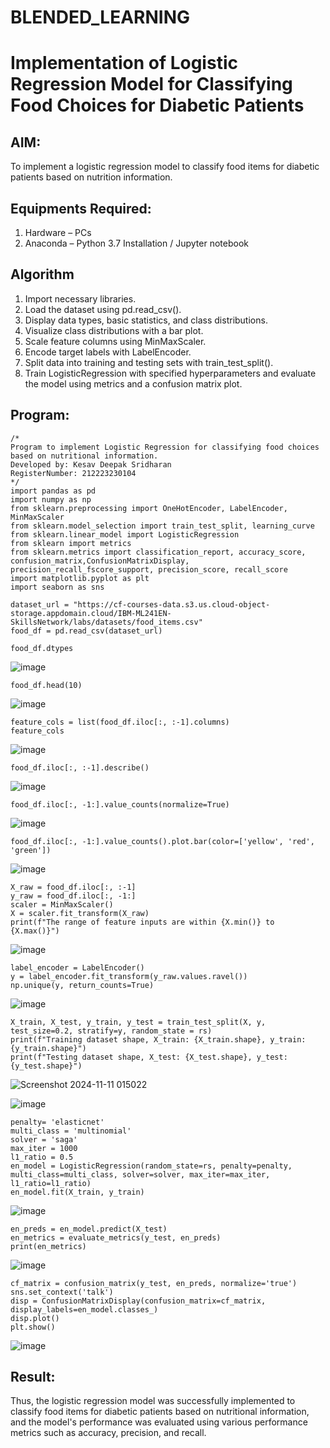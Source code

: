 # BLENDED_LEARNING
# Implementation of Logistic Regression Model for Classifying Food Choices for Diabetic Patients

## AIM:
To implement a logistic regression model to classify food items for diabetic patients based on nutrition information.

## Equipments Required:
1. Hardware – PCs
2. Anaconda – Python 3.7 Installation / Jupyter notebook

## Algorithm
1. Import necessary libraries.
2. Load the dataset using pd.read_csv().
3. Display data types, basic statistics, and class distributions.
4. Visualize class distributions with a bar plot.
5. Scale feature columns using MinMaxScaler.
6. Encode target labels with LabelEncoder.
7. Split data into training and testing sets with train_test_split().
8. Train LogisticRegression with specified hyperparameters and evaluate the model using metrics and a confusion matrix plot. 

## Program:
```
/*
Program to implement Logistic Regression for classifying food choices based on nutritional information.
Developed by: Kesav Deepak Sridharan
RegisterNumber: 212223230104
*/
import pandas as pd
import numpy as np
from sklearn.preprocessing import OneHotEncoder, LabelEncoder, MinMaxScaler
from sklearn.model_selection import train_test_split, learning_curve
from sklearn.linear_model import LogisticRegression
from sklearn import metrics
from sklearn.metrics import classification_report, accuracy_score, confusion_matrix,ConfusionMatrixDisplay, precision_recall_fscore_support, precision_score, recall_score
import matplotlib.pyplot as plt
import seaborn as sns

dataset_url = "https://cf-courses-data.s3.us.cloud-object-storage.appdomain.cloud/IBM-ML241EN-SkillsNetwork/labs/datasets/food_items.csv"
food_df = pd.read_csv(dataset_url)

food_df.dtypes
```
![image](https://github.com/user-attachments/assets/39aaa830-2922-47d8-adbb-9de9bfbdcc0a)
```
food_df.head(10)
```
![image](https://github.com/user-attachments/assets/db206f08-c8c1-4a26-83b7-ce7d14a3d630)
```
feature_cols = list(food_df.iloc[:, :-1].columns)
feature_cols
```
![image](https://github.com/user-attachments/assets/7dadebce-e4b0-4499-a30c-b134f31eb915)
```
food_df.iloc[:, :-1].describe()
```
![image](https://github.com/user-attachments/assets/b1e6677f-c5e8-419d-87f4-38450eb4d645)
```
food_df.iloc[:, -1:].value_counts(normalize=True)
```
![image](https://github.com/user-attachments/assets/1a6627e5-e3d8-41f8-ae45-5dce1b3645b9)

```
food_df.iloc[:, -1:].value_counts().plot.bar(color=['yellow', 'red', 'green'])
```
![image](https://github.com/user-attachments/assets/15d4a6ab-ca18-409d-9882-571cdb7245e3)

```
X_raw = food_df.iloc[:, :-1]
y_raw = food_df.iloc[:, -1:]
scaler = MinMaxScaler()
X = scaler.fit_transform(X_raw)
print(f"The range of feature inputs are within {X.min()} to {X.max()}")
```
![image](https://github.com/user-attachments/assets/0dd8afcc-b3df-465d-a4d9-6b44f9828f99)
```
label_encoder = LabelEncoder()
y = label_encoder.fit_transform(y_raw.values.ravel())
np.unique(y, return_counts=True)
```
![image](https://github.com/user-attachments/assets/1dccee61-4e89-48a1-8ac2-42b36f1b9801)
```
X_train, X_test, y_train, y_test = train_test_split(X, y, test_size=0.2, stratify=y, random_state = rs)
print(f"Training dataset shape, X_train: {X_train.shape}, y_train: {y_train.shape}")
print(f"Testing dataset shape, X_test: {X_test.shape}, y_test: {y_test.shape}")
```
![Screenshot 2024-11-11 015022](https://github.com/user-attachments/assets/e9bd48eb-1d5c-42ae-a485-eb9aba05bb91)

![image](https://github.com/user-attachments/assets/9b12d952-cad6-425c-8928-ec48d6be41df)
```
penalty= 'elasticnet'
multi_class = 'multinomial'
solver = 'saga'
max_iter = 1000
l1_ratio = 0.5
en_model = LogisticRegression(random_state=rs, penalty=penalty, multi_class=multi_class, solver=solver, max_iter=max_iter, l1_ratio=l1_ratio)
en_model.fit(X_train, y_train)
```
![image](https://github.com/user-attachments/assets/4a442598-53ed-4c34-a1b0-aedc8f7e2daf)

```
en_preds = en_model.predict(X_test)
en_metrics = evaluate_metrics(y_test, en_preds)
print(en_metrics)
```
![image](https://github.com/user-attachments/assets/54db9f2f-c0fb-435c-bd3e-4abf4a7c20a8)
```
cf_matrix = confusion_matrix(y_test, en_preds, normalize='true')
sns.set_context('talk')
disp = ConfusionMatrixDisplay(confusion_matrix=cf_matrix, display_labels=en_model.classes_)
disp.plot()
plt.show()
```
![image](https://github.com/user-attachments/assets/a096fc2b-2938-4624-a460-0a9031535b11)




## Result:
Thus, the logistic regression model was successfully implemented to classify food items for diabetic patients based on nutritional information, and the model's performance was evaluated using various performance metrics such as accuracy, precision, and recall.
